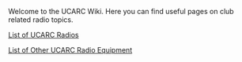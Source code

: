 Welcome to the UCARC Wiki. Here you can find useful pages on club related radio topics.

[List of UCARC Radios](List-of-UCARC-Radios)

[List of Other UCARC Radio Equipment](List-of-Other-UCARC-Radio-Equipment)
